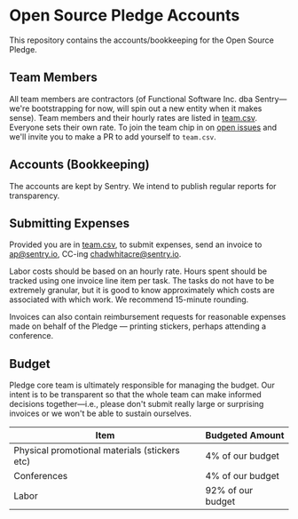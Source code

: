 # Open Source Pledge Accounts

This repository contains the accounts/bookkeeping for the Open Source Pledge.

## Team Members

All team members are contractors (of Functional Software Inc. dba Sentry—we're bootstrapping for now, will spin out a 
new entity when it makes sense). Team members and their hourly rates are listed in [team.csv](./team.csv). Everyone 
sets their own rate. To join the team chip in on [open 
issues](https://github.com/opensourcepledge/opensourcepledge.com/issues) and we'll invite you to make a PR to add 
yourself to `team.csv`.

## Accounts (Bookkeeping)

The accounts are kept by Sentry. We intend to publish regular reports for transparency.

## Submitting Expenses

Provided you are in [team.csv](./team.csv), to submit expenses, send an invoice to
<ap@sentry.io>, CC-ing <chadwhitacre@sentry.io>. 

Labor costs should be based on an hourly rate. Hours spent should be tracked using one invoice line item per task. The
tasks do not have to be extremely granular, but it is good to know approximately which costs are associated with which
work. We recommend 15-minute rounding.

Invoices can also contain reimbursement requests for reasonable expenses made on behalf of the Pledge — printing
stickers, perhaps attending a conference.

## Budget

Pledge core team is ultimately responsible for managing the budget. Our intent is to be transparent so that the whole 
team can make informed decisions together—i.e., please don't submit really large or surprising invoices or we won't be 
able to sustain ourselves.

| Item                                          | Budgeted Amount  |
| -------------                                 | ---------------  |
| Physical promotional materials (stickers etc) | 4% of our budget |
| Conferences                                   | 4% of our budget |
| Labor                                         | 92% of our budget |

[beancount]: https://beancount.github.io/
[new-issue]: https://github.com/opensourcepledge/finances/issues/new
